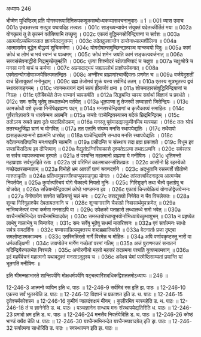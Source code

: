 अध्यायः 246

भीष्मेण युधिष्ठिरम् प्रति योगस्वरूपादिनिरूपकशुकसम्बोध्यकव्यासवचनानुवादः ॥ 1 ॥
001	व्यास उवाच 
001a	पृच्छतस्तव सत्पुत्र यथावदिह तत्त्वतः ।
001c	साङ्ख्यन्यायेन संयुक्तं यदेतत्कीर्तितं मया ॥
002a	योगकृत्यं तु ते कृत्स्नं वर्तयिष्यामि तच्छृणु ।
002c	एकत्वं बुद्धिमनसोरिन्द्रियाणां च सर्वशः ॥
003a	आत्मनोऽव्यथिनस्तात ज्ञानमेतदनुत्तमम् ।
003c	तदेतदुपशान्तेन दान्तेनाध्यात्मशीलिना ॥
004a	आत्मारामेण बुद्धेन बोद्धव्यं शुचिकर्मणा ।
004c	योगदोषान्समुच्छिन्द्यात्पञ्च यान्कवयो विदुः ॥
005a	कामं क्रोधं च लोभं च भयं स्वप्नं च पञ्चमम् ।
005c	क्रोधं शमेन जयति कामं सङ्कल्पवर्जनात् ॥
006a	सत्त्वसंसेवनाद्धीरो निद्रामुच्छेत्तुमर्हति ।
006c	धृत्या शिश्नोदरं रक्षेत्पाणिपादं च चक्षुषा ॥
007a	चक्षुःश्रोत्रे च मनसा मनो वाचं च कर्मणा ।
007c	अप्रमादाद्भयं जह्याल्लोभं प्राज्ञोपसेवनात् ॥
008a	एवमेतान्योगदोषाञ्जयेन्नित्यमतन्द्रितः ।
008c	अग्नींश्च ब्राह्मणांश्चार्चेद्देवताः प्रणमेत च ॥
009a	वर्जयेदुशतीं वाचं हिंसायुक्तां मनोनुदाम् ।
009c	ब्रह्म तेजोमयं शुक्रं यस्य सर्वमिदं ततम् ॥
010a	एतस्य सूत्रभूतस्य द्वयं स्थावरजङ्गमम् ।
010c	ध्यानमध्ययनं दानं सत्यं ह्रीरार्जवं क्षमा ॥
011a	शोचमाहारसंशुद्धिरिन्द्रियाणां च निग्रहः ।
011c	एतैर्विवर्धते तेजः पाप्मानं चापकर्षति ॥
012a	सिद्ध्यन्ति चास्य सर्वार्था विज्ञानं च प्रवर्धते ।
012c	समः सर्वेषु भूतेषु लब्धालब्धेन वर्तयेत् ॥
013a	धूतपाप्मा तु तेजस्वी लघ्वाहारो जितेन्द्रियः ।
013c	कामक्रोधौ वशे कृत्वा निनीषेद्ब्रह्मणः पदम् ॥
014a	मनसश्चेन्द्रियाणां च कृत्वैकाग्र्यं समाहितः ।
014c	पूर्वरात्रेऽपरात्रे च धारयेन्मन आत्मनि ॥
015a	जन्तोः पञ्चेन्द्रियस्यास्य यदेकं छिद्रमिन्द्रियम् ।
015c	ततोऽस्य स्रवते प्रज्ञा दृतेः पादादिवोदकम् ॥
016a	मनस्तु पूर्वमादद्यात्कुमीनमिव मत्स्यहा ।
016c	ततः श्रोत्रं ततश्चक्षुर्जिह्वा घ्राणं च योगवित् ॥
017a	तत एतानि संयम्य मनसि स्थापयेद्यतिः ।
017c	तथैवापो ह्यसङ्कल्पान्मनो ह्यात्मनि धारयेत् ॥
018a	पञ्चेन्द्रियाणि सन्धाय मनसि स्थापयेद्यतिः ।
018c	यदैतान्यवतिष्ठन्ति मनःषष्ठानि चात्मनि ॥
019a	प्रसीदन्ति च संस्थाय तदा ब्रह्म प्रकाशते ।
019c	विधूम इव सप्तार्चिरादित्य इव दीप्तिमान् ॥
020a	वैद्युतोऽग्निरिवाकाशे दृश्यतेऽऽत्मा तथाऽऽत्मनि ।
020c	सर्वस्तत्र स सर्वत्र व्यापकत्वाच्च दृश्यते ॥
021a	तं पश्यन्ति महात्मानो ब्राह्मणा ये मनीषिणः ।
021c	धृतिमन्तो महाप्राज्ञाः सर्वभूतहिते रताः ॥
022a	एवं परिमितं कालमाचरन्संशितव्रतः ।
022c	आसीनो हि रहस्येको गच्छेदक्षरसाम्यताम् ॥
023a	विमोहो भ्रम आवर्तो घ्राणं श्रवणदर्शने ।
023c	अद्भुतानि रसस्पर्शे शीतोष्णे मारुताकृतिः ॥
024a	प्रतिभामुपसर्गांश्चाप्युपसङ्गृह्य योगतः ।
024c	तांस्तत्त्वविदनादृत्य आत्मन्येव निवर्तयेत् ॥
025a	कुर्यात्परिचयं योगे त्रैकाल्ये नियतो मुनिः ।
025c	गिरिशृङ्गे तथा चैत्ये वृक्षाग्रेषु च योजयेत् ॥
026a	सन्नियम्येन्द्रियग्रामं कोष्ठे भाण्डमना इव ।
026c	एकाग्रं चिन्तयेन्नित्यं योगान्नोद्वेजयेन्मनः ॥
027a	येनोपायेन शक्येत सन्नियन्तुं चलं मनः ।
027c	तत्तद्युक्तो निषेवेत न चैव विचलेत्ततः ॥
028a	शून्या गिरिगुहाश्चैव देवतायतनानि च ।
028c	शून्यागाराणि चैकाग्रो निवासार्थमुपक्रमेत् ॥
029a	नाभिष्वजेत्परं वाचा कर्मणा मनसाऽपि वा ।
029c	उपेक्षको यताहारो लब्धालब्धे समो भवेत् ॥
030a	यश्चैनमभिनिन्देत यश्चैनमभिवादयेत् ।
030c	समस्तयोश्चाप्युभयोर्नाभिध्यायेच्छुभाशुभम् ॥
031a	न प्रहृष्येत लाभेषु नालाभेषु च चिन्तयेत् ।
031c	समः सर्वेषु भूतेषु सधर्मा मातरिश्वनः ॥
032a	एवं सर्वात्मनः साधोः सर्वत्र समदर्शिनः ।
032c	षण्मासान्नित्ययुक्तस्य शब्दब्रह्मातिवर्तते ॥
033a	वेदनार्ताः प्रजा दृष्ट्वा समलोष्टाश्मकाञ्चनः ।
033c	एतस्मिन्निरतो मार्गे विरमेन्न च मोहितः ॥
034a	अपि वर्णावकृष्टस्तु नारी वा धर्मकाङ्क्षिणी ।
034c	तावप्येतेन मार्गेण गच्छेतां परमां गतिम् ॥
035a	अजं पुराणमजरं सनातनं यदिन्द्रियैरुपलभेत निश्चलैः ।
035c	अणोरणीयो महतो महत्तरं तदात्मना पश्यति युक्तमात्मवान् ॥
036a	इदं महर्षेर्वचनं महात्मनो यथावदुक्तं मनसाऽनुदृश्य च ।
036c	अवेक्ष्य चेमां परमेष्ठिसाम्यतां प्रयान्ति यां भूतगतिं मनीषिणः ॥ 

इति श्रीमन्महाभारते शान्तिपर्वणि मोक्षधर्मपर्वणि षट्चत्वारिंशदधिकद्विशततमोऽध्यायः ॥ 246 ॥

12-246-3 आत्मनो व्ययिन इति ध. पाठः ॥ 12-246-9 सर्वमिदं रस इति झ. पाठः ॥ 12-246-10 एकस्य सर्वं भूतस्येति ड. पाठः ॥ 12-246-12 विज्ञानं च प्रकाशत इति ड. थ. पाठः ॥ 12-246-15 दृतेश्चर्मकोशस्य ॥ 12-246-16 कुमीनं जालदंशक्षमं मीनम् । कुलीरमिव मत्स्यहेति ड. थ. पाठः ॥ 12-246-18 तं च ज्ञानेनेति ड. थ. पाठः । पञ्चज्ञानेन सन्धाय मनः संस्थापयेद्यतिरिति ध. पाठः ॥ 12-246-23 प्रमादो भ्रम इति ड. थ. पाठः ॥ 12-246-24 मनसैव निवर्तयेदिति ड. थ. पाठः ॥ 12-246-26 कोष्ठं भाण्डं यथैव चेति ध. पाठः ॥ 12-246-30 यश्चैनमभिनन्देत यश्चैनमपवादयेत् इति झ. पाठः ॥ 12-246-32 सर्वात्मना साधोरिति ड. पाठः । स्वस्थात्मन इति झ. पाठः ॥

